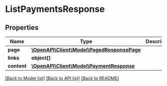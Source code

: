 # ListPaymentsResponse

## Properties
Name | Type | Description | Notes
------------ | ------------- | ------------- | -------------
**page** | [**\OpenAPI\Client\Model\PagedResponsePage**](PagedResponsePage.md) |  | [optional] 
**links** | **object[]** |  | [optional] 
**content** | [**\OpenAPI\Client\Model\PaymentResponse**](PaymentResponse.md) |  | [optional] 

[[Back to Model list]](../README.md#documentation-for-models) [[Back to API list]](../README.md#documentation-for-api-endpoints) [[Back to README]](../README.md)



